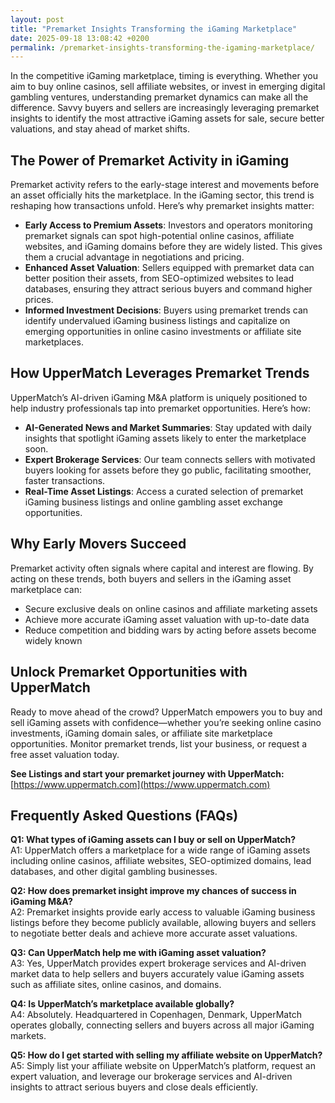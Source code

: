 ```yaml
---
layout: post
title: "Premarket Insights Transforming the iGaming Marketplace"
date: 2025-09-18 13:08:42 +0200
permalink: /premarket-insights-transforming-the-igaming-marketplace/
---
```

In the competitive iGaming marketplace, timing is everything. Whether you aim to buy online casinos, sell affiliate websites, or invest in emerging digital gambling ventures, understanding premarket dynamics can make all the difference. Savvy buyers and sellers are increasingly leveraging premarket insights to identify the most attractive iGaming assets for sale, secure better valuations, and stay ahead of market shifts.

## The Power of Premarket Activity in iGaming

Premarket activity refers to the early-stage interest and movements before an asset officially hits the marketplace. In the iGaming sector, this trend is reshaping how transactions unfold. Here’s why premarket insights matter:

- **Early Access to Premium Assets**: Investors and operators monitoring premarket signals can spot high-potential online casinos, affiliate websites, and iGaming domains before they are widely listed. This gives them a crucial advantage in negotiations and pricing.
- **Enhanced Asset Valuation**: Sellers equipped with premarket data can better position their assets, from SEO-optimized websites to lead databases, ensuring they attract serious buyers and command higher prices.
- **Informed Investment Decisions**: Buyers using premarket trends can identify undervalued iGaming business listings and capitalize on emerging opportunities in online casino investments or affiliate site marketplaces.

## How UpperMatch Leverages Premarket Trends

UpperMatch’s AI-driven iGaming M&A platform is uniquely positioned to help industry professionals tap into premarket opportunities. Here’s how:

- **AI-Generated News and Market Summaries**: Stay updated with daily insights that spotlight iGaming assets likely to enter the marketplace soon.
- **Expert Brokerage Services**: Our team connects sellers with motivated buyers looking for assets before they go public, facilitating smoother, faster transactions.
- **Real-Time Asset Listings**: Access a curated selection of premarket iGaming business listings and online gambling asset exchange opportunities.

## Why Early Movers Succeed

Premarket activity often signals where capital and interest are flowing. By acting on these trends, both buyers and sellers in the iGaming asset marketplace can:

- Secure exclusive deals on online casinos and affiliate marketing assets
- Achieve more accurate iGaming asset valuation with up-to-date data
- Reduce competition and bidding wars by acting before assets become widely known

## Unlock Premarket Opportunities with UpperMatch

Ready to move ahead of the crowd? UpperMatch empowers you to buy and sell iGaming assets with confidence—whether you’re seeking online casino investments, iGaming domain sales, or affiliate site marketplace opportunities. Monitor premarket trends, list your business, or request a free asset valuation today.

**See Listings and start your premarket journey with UpperMatch:** [https://www.uppermatch.com](https://www.uppermatch.com)

## Frequently Asked Questions (FAQs)

**Q1: What types of iGaming assets can I buy or sell on UpperMatch?**  
A1: UpperMatch offers a marketplace for a wide range of iGaming assets including online casinos, affiliate websites, SEO-optimized domains, lead databases, and other digital gambling businesses.  

**Q2: How does premarket insight improve my chances of success in iGaming M&A?**  
A2: Premarket insights provide early access to valuable iGaming business listings before they become publicly available, allowing buyers and sellers to negotiate better deals and achieve more accurate asset valuations.  

**Q3: Can UpperMatch help me with iGaming asset valuation?**  
A3: Yes, UpperMatch provides expert brokerage services and AI-driven market data to help sellers and buyers accurately value iGaming assets such as affiliate sites, online casinos, and domains.  

**Q4: Is UpperMatch’s marketplace available globally?**  
A4: Absolutely. Headquartered in Copenhagen, Denmark, UpperMatch operates globally, connecting sellers and buyers across all major iGaming markets.  

**Q5: How do I get started with selling my affiliate website on UpperMatch?**  
A5: Simply list your affiliate website on UpperMatch’s platform, request an expert valuation, and leverage our brokerage services and AI-driven insights to attract serious buyers and close deals efficiently.  

<script type="application/ld+json">
{
  "@context": "https://schema.org",
  "@type": "BlogPosting",
  "headline": "Premarket Insights Transforming the iGaming Marketplace",
  "alternativeHeadline": "How Premarket Activity is Shaping the iGaming Asset Marketplace",
  "image": "https://www.uppermatch.com/assets/images/blog/premarket-insights.jpg",
  "author": {
    "@type": "Person",
    "name": "UpperMatch"
  },
  "editor": "UpperMatch",
  "genre": "iGaming M&A, iGaming asset marketplace, online casino brokerage",
  "keywords": "iGaming marketplace, buy online casinos, sell affiliate websites, iGaming assets for sale, online casino investments, iGaming M&A platform, affiliate site marketplace, SEO website sales, iGaming business listings, buy and sell iGaming assets",
  "wordcount": "500",
  "publisher": {
    "@type": "Organization",
    "name": "UpperMatch",
    "logo": {
      "@type": "ImageObject",
      "url": "https://www.uppermatch.com/assets/images/logo.png"
    }
  },
  "url": "https://www.uppermatch.com/blog/premarket-insights-transforming-igaming-marketplace",
  "mainEntityOfPage": "https://www.uppermatch.com/blog/premarket-insights-transforming-igaming-marketplace",
  "datePublished": "2024-06-01T08:00:00+00:00",
  "dateModified": "2024-06-01T10:00:00+00:00",
  "description": "Discover how premarket insights are transforming the iGaming marketplace. Learn how UpperMatch’s AI-driven platform helps buyers and sellers leverage early-stage iGaming asset opportunities for better valuations and exclusive deals."
}
</script>

<script type="application/ld+json">
{
  "@context": "https://schema.org",
  "@type": "FAQPage",
  "mainEntity": [
    {
      "@type": "Question",
      "name": "What types of iGaming assets can I buy or sell on UpperMatch?",
      "acceptedAnswer": {
        "@type": "Answer",
        "text": "UpperMatch offers a marketplace for a wide range of iGaming assets including online casinos, affiliate websites, SEO-optimized domains, lead databases, and other digital gambling businesses."
      }
    },
    {
      "@type": "Question",
      "name": "How does premarket insight improve my chances of success in iGaming M&A?",
      "acceptedAnswer": {
        "@type": "Answer",
        "text": "Premarket insights provide early access to valuable iGaming business listings before they become publicly available, allowing buyers and sellers to negotiate better deals and achieve more accurate asset valuations."
      }
    },
    {
      "@type": "Question",
      "name": "Can UpperMatch help me with iGaming asset valuation?",
      "acceptedAnswer": {
        "@type": "Answer",
        "text": "Yes, UpperMatch provides expert brokerage services and AI-driven market data to help sellers and buyers accurately value iGaming assets such as affiliate sites, online casinos, and domains."
      }
    },
    {
      "@type": "Question",
      "name": "Is UpperMatch’s marketplace available globally?",
      "acceptedAnswer": {
        "@type": "Answer",
        "text": "Absolutely. Headquartered in Copenhagen, Denmark, UpperMatch operates globally, connecting sellers and buyers across all major iGaming markets."
      }
    },
    {
      "@type": "Question",
      "name": "How do I get started with selling my affiliate website on UpperMatch?",
      "acceptedAnswer": {
        "@type": "Answer",
        "text": "Simply list your affiliate website on UpperMatch’s platform, request an expert valuation, and leverage our brokerage services and AI-driven insights to attract serious buyers and close deals efficiently."
      }
    }
  ]
}
</script>